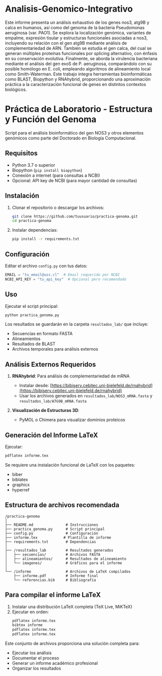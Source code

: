 # Analisis-Genomico-Integrativo

Este informe presenta un análisis exhaustivo de los genes nos3, atg9B y calca en humanos, así como del genoma de la bacteria Pseudomonas aeruginosa (var. PAO1). Se explora la localización genómica, variantes de empalme, expresión tisular y estructuras funcionales asociadas a nos3, incluyendo su relación con el gen atg9B mediante análisis de complementariedad de ARN. También se estudia el gen calca, del cual se generan múltiples proteínas funcionales por splicing alternativo, con énfasis en su conservación evolutiva. Finalmente, se aborda la virulencia bacteriana mediante el análisis del gen exoS de P. aeruginosa, comparándolo con su posible homólogo en E. coli, empleando algoritmos de alineamiento local como Smith-Waterman. Este trabajo integra herramientas bioinformáticas como BLAST, Biopython y RNAhybrid, proporcionando una aproximación práctica a la caracterización funcional de genes en distintos contextos biológicos.

# Práctica de Laboratorio - Estructura y Función del Genoma

Script para el análisis bioinformático del gen NOS3 y otros elementos genómicos como parte del Doctorado en Biología Computacional.

## Requisitos

- Python 3.7 o superior
- Biopython (`pip install biopython`)
- Conexión a internet (para consultas a NCBI)
- Opcional: API key de NCBI (para mayor cantidad de consultas)

## Instalación

1. Clonar el repositorio o descargar los archivos:
   ```bash
   git clone https://github.com/tuusuario/practica-genoma.git
   cd practica-genoma
   ```

2. Instalar dependencias:
   ```bash
   pip install -r requirements.txt
   ```

## Configuración

Editar el archivo `config.py` con tus datos:
```python
EMAIL = "tu_email@uss.cl"  # Email requerido por NCBI
NCBI_API_KEY = "tu_api_key"  # Opcional pero recomendado
```

## Uso

Ejecutar el script principal:
```bash
python practica_genoma.py
```

Los resultados se guardarán en la carpeta `resultados_lab/` que incluye:
- Secuencias en formato FASTA
- Alineamientos
- Resultados de BLAST
- Archivos temporales para análisis externos

## Análisis Externos Requeridos

1. **RNAhybrid**: Para análisis de complementariedad de mRNA
   - Instalar desde: [https://bibiserv.cebitec.uni-bielefeld.de/rnahybrid](https://bibiserv.cebitec.uni-bielefeld.de/rnahybrid)
   - Usar los archivos generados en `resultados_lab/NOS3_mRNA.fasta` y `resultados_lab/ATG9B_mRNA.fasta`

2. **Visualización de Estructuras 3D**:
   - PyMOL o Chimera para visualizar dominios proteicos

## Generación del Informe LaTeX

Ejecutar:
```bash
pdflatex informe.tex
```

Se requiere una instalación funcional de LaTeX con los paquetes:
- biber
- biblatex
- graphicx
- hyperref


## Estructura de archivos recomendada

```
/practica-genoma
│
├── README.md               # Instrucciones
├── practica_genoma.py      # Script principal
├── config.py               # Configuración
├── informe.tex            # Plantilla de informe
├── requirements.txt        # Dependencias
│
├── /resultados_lab         # Resultados generados
│   ├── secuencias/         # Archivos FASTA
│   ├── alineamientos/      # Resultados de alineamiento
│   └── imagenes/           # Gráficos para el informe
│
└── /informe                # Archivos de LaTeX compilados
    ├── informe.pdf         # Informe final
    └── referencias.bib     # Bibliografía
```

## Para compilar el informe LaTeX

1. Instalar una distribución LaTeX completa (TeX Live, MiKTeX)
2. Ejecutar en orden:
   ```bash
   pdflatex informe.tex
   bibtex informe
   pdflatex informe.tex
   pdflatex informe.tex
   ```

Este conjunto de archivos proporciona una solución completa para:
- Ejecutar los análisis
- Documentar el proceso
- Generar un informe académico profesional
- Organizar los resultados
